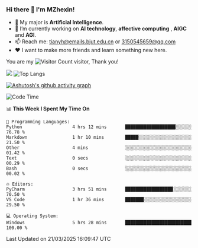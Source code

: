 ### Hi there 👋 I'm MZhexin!

- 💬 My major is **Artificial Intelligence**.
- 🔭 I’m currently working on **AI technology**, **affective computing** , **AIGC** and **AGI**.
- 📫 Reach me: <tianyh@emails.bjut.edu.cn> or <3150545659@qq.com>
- :heart: I want to make more friends and learn something new here.

You are my ![Visitor Count](https://profile-counter.glitch.me/MZhexin/count.svg) visitor, Thank you!

 ![](https://github-readme-stats.vercel.app/api?username=MZhexin&show_icons=true&theme=transparent) ![Top Langs](https://github-readme-stats.vercel.app/api/top-langs/?username=MZhexin&layout=compact&theme=tokyonight) 

[![Ashutosh's github activity graph](https://github-readme-activity-graph.vercel.app/graph?username=MZhexin)](https://github.com/ashutosh00710/github-readme-activity-graph)



<!--START_SECTION:waka-->
![Code Time](http://img.shields.io/badge/Code%20Time-300%20hrs%2043%20mins-blue)

📊 **This Week I Spent My Time On** 

```text
💬 Programming Languages: 
Python                   4 hrs 12 mins       ███████████████████░░░░░░   76.78 % 
Markdown                 1 hr 10 mins        █████░░░░░░░░░░░░░░░░░░░░   21.50 % 
Other                    4 mins              ░░░░░░░░░░░░░░░░░░░░░░░░░   01.42 % 
Text                     0 secs              ░░░░░░░░░░░░░░░░░░░░░░░░░   00.29 % 
Bash                     0 secs              ░░░░░░░░░░░░░░░░░░░░░░░░░   00.02 % 

🔥 Editors: 
PyCharm                  3 hrs 51 mins       ██████████████████░░░░░░░   70.50 % 
VS Code                  1 hr 36 mins        ███████░░░░░░░░░░░░░░░░░░   29.50 % 

💻 Operating System: 
Windows                  5 hrs 28 mins       █████████████████████████   100.00 % 
```


 Last Updated on 21/03/2025 16:09:47 UTC
<!--END_SECTION:waka-->


